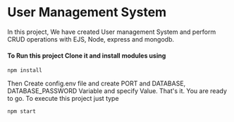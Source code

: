 # User Management System
In this project, We have created User management System and perform CRUD operations with EJS, Node, express and mongodb.

#### To Run this project Clone it and install modules using
```
npm install
```

Then Create config.env file and create PORT and DATABASE, DATABASE_PASSWORD Variable and specify Value.
That's it. You are ready to go. To execute this project just type
```
npm start
```
